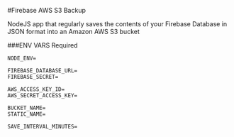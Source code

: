 #Firebase AWS S3 Backup

NodeJS app that regularly saves the contents of your Firebase Database in JSON format into an Amazon AWS S3 bucket

###ENV VARS Required
``` plaintext
NODE_ENV=

FIREBASE_DATABASE_URL=
FIREBASE_SECRET=

AWS_ACCESS_KEY_ID=
AWS_SECRET_ACCESS_KEY=

BUCKET_NAME=
STATIC_NAME=

SAVE_INTERVAL_MINUTES=
```